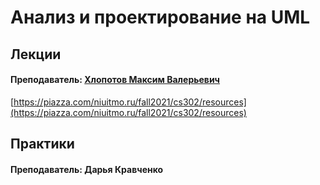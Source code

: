 # Анализ и проектирование на UML

## Лекции

#### Преподаватель: [Хлопотов Максим Валерьевич](https://isu.ifmo.ru/pls/apex/f?p=2143:3:103572934657565::NO::PID:115801)

[https://piazza.com/niuitmo.ru/fall2021/cs302/resources](https://piazza.com/niuitmo.ru/fall2021/cs302/resources)

## Практики

#### Преподаватель: Дарья Кравченко

